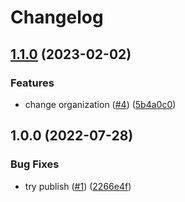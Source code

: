 # Changelog

## [1.1.0](https://github.com/gravity-ui/ui-logger/compare/v1.0.0...v1.1.0) (2023-02-02)


### Features

* change organization ([#4](https://github.com/gravity-ui/ui-logger/issues/4)) ([5b4a0c0](https://github.com/gravity-ui/ui-logger/commit/5b4a0c02529b64990b24f72969aafb469ba203d9))

## 1.0.0 (2022-07-28)


### Bug Fixes

* try publish ([#1](https://github.com/yandex-cloud/ui-logger/issues/1)) ([2266e4f](https://github.com/yandex-cloud/ui-logger/commit/2266e4f886e767cd6bb63e81c8ef3fed0be7c1d8))
